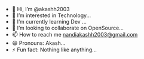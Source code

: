 - 👋 Hi, I’m @akashh2003
- 👀 I’m interested in Technology...
- 🌱 I’m currently learning Dev ...
- 💞️ I’m looking to collaborate on OpenSource...
- 📫 How to reach me nandiakashh2003@gmail.com
- 😄 Pronouns: Akash...
- ⚡ Fun fact: Nothing like anything...

<!---
akashh2003/akashh2003 is a ✨ special ✨ repository because its `README.md` (this file) appears on your GitHub profile.
You can click the Preview link to take a look at your changes.
--->
